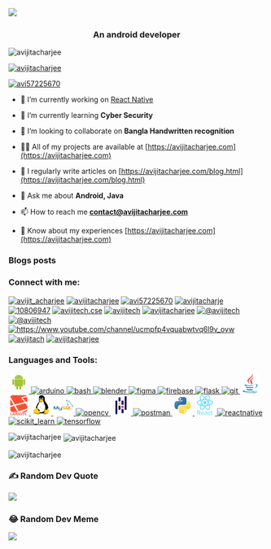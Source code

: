 <!-- ![](https://readme-typing-svg.herokuapp.com/?size=30&color=76ab97&center=true&vCenter=true&lines=>+Hi,I'm+Avijit+Acharjee)

read my [blog](https://avijitacharjee.com)

[email](mailto:contact@avijitacharjee.com)

<div>
  <img height="190" align="left" src="https://github-readme-stats.vercel.app/api?username=avijitacharjee&count_private=true&include_all_commits=true&bg_color=00000000&border_radius=0&title_color=76ab97&text_color=e8e4d9" />
  <img src="https://github-readme-streak-stats.herokuapp.com/?user=avijitacharjee&theme=dark&hide_border=false"/>
  <img src="https://github-readme-stats.vercel.app/api/top-langs/?username=avijitacharjee&layout=compact&langs_count=8&hide=objective-c,roff,Makefile&exclude_repo=website&bg_color=00000000&border_radius=0&title_color=76ab97&text_color=e8e4d9" />
</div>
### ✍️ Random Dev Quote
<img src="https://quotes-github-readme.vercel.app/api?type=horizontal&theme=radical"/>

### 😂 Random Dev Meme
<img src="https://random-memer.herokuapp.com/" width="512px"/>

### Total profile visit
<img src="https://visitcount.itsvg.in/api?id=avijitacharjee&icon=0&color=0"/> -->


<!-- gprm.itsvg.in -->
<!--
# 📊 GitHub Stats:
 
![](https://github-readme-stats.vercel.app/api?username=avijitacharjee&theme=dark&hide_border=false&include_all_commits=false&count_private=false)<br/>
![](https://github-readme-streak-stats.herokuapp.com/?user=avijitacharjee&theme=dark&hide_border=false)<br/>
![](https://github-readme-stats.vercel.app/api/top-langs/?username=avijitacharjee&theme=dark&hide_border=false&include_all_commits=false&count_private=false&layout=compact)

### ✍️ Random Dev Quote
![](https://quotes-github-readme.vercel.app/api?type=horizontal&theme=radical)

### 😂 Random Dev Meme
<img src="https://random-memer.herokuapp.com/" width="512px"/>

---
[![](https://visitcount.itsvg.in/api?id=avijitacharjee&icon=0&color=0)](https://visitcount.itsvg.in) 
-->


<!-- Rahul dk jain -->
![](https://readme-typing-svg.herokuapp.com/?size=30&color=76ab97&center=true&vCenter=true&lines=>+I'm+Avijit+Acharjee)
<h3 align="center">An android developer</h3>

<p align="left"> <img src="https://komarev.com/ghpvc/?username=avijitacharjee&label=Profile%20views&color=0e75b6&style=flat" alt="avijitacharjee" /> </p>

<p align="left"> <a href="https://github.com/ryo-ma/github-profile-trophy"><img src="https://github-profile-trophy.vercel.app/?username=avijitacharjee" alt="avijitacharjee" /></a> </p>

<p align="left"> <a href="https://twitter.com/avi57225670" target="blank"><img src="https://img.shields.io/twitter/follow/avi57225670?logo=twitter&style=for-the-badge" alt="avi57225670" /></a> </p>

- 🔭 I’m currently working on [React Native](https://poriborton.xyz)

- 🌱 I’m currently learning **Cyber Security**

- 👯 I’m looking to collaborate on **Bangla Handwritten recognition**

- 👨‍💻 All of my projects are available at [https://avijitacharjee.com](https://avijitacharjee.com)

- 📝 I regularly write articles on [https://avijitacharjee.com/blog.html](https://avijitacharjee.com/blog.html)

- 💬 Ask me about **Android, Java**

- 📫 How to reach me **contact@avijitacharjee.com**

- 📄 Know about my experiences [https://avijitacharjee.com](https://avijitacharjee.com)

### Blogs posts
<!-- BLOG-POST-LIST:START -->
<!-- BLOG-POST-LIST:END -->

<h3 align="left">Connect with me:</h3>
<p align="left">
<a href="https://codepen.io/avijit_acharjee" target="blank"><img align="center" src="https://raw.githubusercontent.com/rahuldkjain/github-profile-readme-generator/master/src/images/icons/Social/codepen.svg" alt="avijit_acharjee" height="30" width="40" /></a>
<a href="https://dev.to/avijitacharjee" target="blank"><img align="center" src="https://raw.githubusercontent.com/rahuldkjain/github-profile-readme-generator/master/src/images/icons/Social/devto.svg" alt="avijitacharjee" height="30" width="40" /></a>
<a href="https://twitter.com/avi57225670" target="blank"><img align="center" src="https://raw.githubusercontent.com/rahuldkjain/github-profile-readme-generator/master/src/images/icons/Social/twitter.svg" alt="avi57225670" height="30" width="40" /></a>
<a href="https://linkedin.com/in/avijitacharje" target="blank"><img align="center" src="https://raw.githubusercontent.com/rahuldkjain/github-profile-readme-generator/master/src/images/icons/Social/linked-in-alt.svg" alt="avijitacharje" height="30" width="40" /></a>
<a href="https://stackoverflow.com/users/10806947" target="blank"><img align="center" src="https://raw.githubusercontent.com/rahuldkjain/github-profile-readme-generator/master/src/images/icons/Social/stack-overflow.svg" alt="10806947" height="30" width="40" /></a>
<a href="https://fb.com/avijitech.cse" target="blank"><img align="center" src="https://raw.githubusercontent.com/rahuldkjain/github-profile-readme-generator/master/src/images/icons/Social/facebook.svg" alt="avijitech.cse" height="30" width="40" /></a>
<a href="https://instagram.com/avijitech" target="blank"><img align="center" src="https://raw.githubusercontent.com/rahuldkjain/github-profile-readme-generator/master/src/images/icons/Social/instagram.svg" alt="avijitech" height="30" width="40" /></a>
<a href="https://dribbble.com/avijitacharjee" target="blank"><img align="center" src="https://raw.githubusercontent.com/rahuldkjain/github-profile-readme-generator/master/src/images/icons/Social/dribbble.svg" alt="avijitacharjee" height="30" width="40" /></a>
<a href="https://hashnode.com/@avijitech" target="blank"><img align="center" src="https://raw.githubusercontent.com/rahuldkjain/github-profile-readme-generator/master/src/images/icons/Social/hashnode.svg" alt="@avijitech" height="30" width="40" /></a>
<a href="https://medium.com/@avijitech" target="blank"><img align="center" src="https://raw.githubusercontent.com/rahuldkjain/github-profile-readme-generator/master/src/images/icons/Social/medium.svg" alt="@avijitech" height="30" width="40" /></a>
<a href="https://www.youtube.com/c/https://www.youtube.com/channel/ucmpfp4vquabwtvq6l9v_oyw" target="blank"><img align="center" src="https://raw.githubusercontent.com/rahuldkjain/github-profile-readme-generator/master/src/images/icons/Social/youtube.svg" alt="https://www.youtube.com/channel/ucmpfp4vquabwtvq6l9v_oyw" height="30" width="40" /></a>
<a href="https://www.hackerrank.com/avijitach" target="blank"><img align="center" src="https://raw.githubusercontent.com/rahuldkjain/github-profile-readme-generator/master/src/images/icons/Social/hackerrank.svg" alt="avijitach" height="30" width="40" /></a>
<a href="https://codeforces.com/profile/avijitacharjee" target="blank"><img align="center" src="https://raw.githubusercontent.com/rahuldkjain/github-profile-readme-generator/master/src/images/icons/Social/codeforces.svg" alt="avijitacharjee" height="30" width="40" /></a>
</p>

<h3 align="left">Languages and Tools:</h3>
<p align="left"> <a href="https://developer.android.com" target="_blank" rel="noreferrer"> <img src="https://raw.githubusercontent.com/devicons/devicon/master/icons/android/android-original-wordmark.svg" alt="android" width="40" height="40"/> </a> <a href="https://www.arduino.cc/" target="_blank" rel="noreferrer"> <img src="https://cdn.worldvectorlogo.com/logos/arduino-1.svg" alt="arduino" width="40" height="40"/> </a> <a href="https://www.gnu.org/software/bash/" target="_blank" rel="noreferrer"> <img src="https://www.vectorlogo.zone/logos/gnu_bash/gnu_bash-icon.svg" alt="bash" width="40" height="40"/> </a> <a href="https://www.blender.org/" target="_blank" rel="noreferrer"> <img src="https://download.blender.org/branding/community/blender_community_badge_white.svg" alt="blender" width="40" height="40"/> </a> <a href="https://www.figma.com/" target="_blank" rel="noreferrer"> <img src="https://www.vectorlogo.zone/logos/figma/figma-icon.svg" alt="figma" width="40" height="40"/> </a> <a href="https://firebase.google.com/" target="_blank" rel="noreferrer"> <img src="https://www.vectorlogo.zone/logos/firebase/firebase-icon.svg" alt="firebase" width="40" height="40"/> </a> <a href="https://flask.palletsprojects.com/" target="_blank" rel="noreferrer"> <img src="https://www.vectorlogo.zone/logos/pocoo_flask/pocoo_flask-icon.svg" alt="flask" width="40" height="40"/> </a> <a href="https://git-scm.com/" target="_blank" rel="noreferrer"> <img src="https://www.vectorlogo.zone/logos/git-scm/git-scm-icon.svg" alt="git" width="40" height="40"/> </a> <a href="https://www.java.com" target="_blank" rel="noreferrer"> <img src="https://raw.githubusercontent.com/devicons/devicon/master/icons/java/java-original.svg" alt="java" width="40" height="40"/> </a> <a href="https://laravel.com/" target="_blank" rel="noreferrer"> <img src="https://raw.githubusercontent.com/devicons/devicon/master/icons/laravel/laravel-plain-wordmark.svg" alt="laravel" width="40" height="40"/> </a> <a href="https://www.linux.org/" target="_blank" rel="noreferrer"> <img src="https://raw.githubusercontent.com/devicons/devicon/master/icons/linux/linux-original.svg" alt="linux" width="40" height="40"/> </a> <a href="https://www.mysql.com/" target="_blank" rel="noreferrer"> <img src="https://raw.githubusercontent.com/devicons/devicon/master/icons/mysql/mysql-original-wordmark.svg" alt="mysql" width="40" height="40"/> </a> <a href="https://opencv.org/" target="_blank" rel="noreferrer"> <img src="https://www.vectorlogo.zone/logos/opencv/opencv-icon.svg" alt="opencv" width="40" height="40"/> </a> <a href="https://pandas.pydata.org/" target="_blank" rel="noreferrer"> <img src="https://raw.githubusercontent.com/devicons/devicon/2ae2a900d2f041da66e950e4d48052658d850630/icons/pandas/pandas-original.svg" alt="pandas" width="40" height="40"/> </a> <a href="https://postman.com" target="_blank" rel="noreferrer"> <img src="https://www.vectorlogo.zone/logos/getpostman/getpostman-icon.svg" alt="postman" width="40" height="40"/> </a> <a href="https://www.python.org" target="_blank" rel="noreferrer"> <img src="https://raw.githubusercontent.com/devicons/devicon/master/icons/python/python-original.svg" alt="python" width="40" height="40"/> </a> <a href="https://reactjs.org/" target="_blank" rel="noreferrer"> <img src="https://raw.githubusercontent.com/devicons/devicon/master/icons/react/react-original-wordmark.svg" alt="react" width="40" height="40"/> </a> <a href="https://reactnative.dev/" target="_blank" rel="noreferrer"> <img src="https://reactnative.dev/img/header_logo.svg" alt="reactnative" width="40" height="40"/> </a> <a href="https://scikit-learn.org/" target="_blank" rel="noreferrer"> <img src="https://upload.wikimedia.org/wikipedia/commons/0/05/Scikit_learn_logo_small.svg" alt="scikit_learn" width="40" height="40"/> </a> <a href="https://www.tensorflow.org" target="_blank" rel="noreferrer"> <img src="https://www.vectorlogo.zone/logos/tensorflow/tensorflow-icon.svg" alt="tensorflow" width="40" height="40"/> </a> </p>

<p><img align="left" src="https://github-readme-stats.vercel.app/api/top-langs?username=avijitacharjee&show_icons=true&locale=en&layout=compact" alt="avijitacharjee" /></p>

<p>&nbsp;<img align="center" src="https://github-readme-stats.vercel.app/api?username=avijitacharjee&show_icons=true&locale=en" alt="avijitacharjee" /></p>

<p><img align="center" src="https://github-readme-streak-stats.herokuapp.com/?user=avijitacharjee&" alt="avijitacharjee" /></p>

### ✍️ Random Dev Quote
<img src="https://quotes-github-readme.vercel.app/api?type=horizontal&theme=radical"/>

### 😂 Random Dev Meme
<img src="https://random-memer.herokuapp.com/" width="512px"/>

